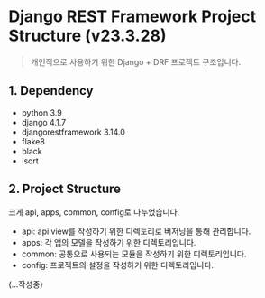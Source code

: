 # Django REST Framework Project Structure (v23.3.28)
> 개인적으로 사용하기 위한 Django + DRF 프로젝트 구조입니다.

## 1. Dependency
* python 3.9
* django 4.1.7
* djangorestframework 3.14.0
* flake8
* black
* isort

## 2. Project Structure

크게 api, apps, common, config로 나누었습니다.
* api: api view를 작성하기 위한 디렉토리로 버저닝을 통해 관리합니다.
* apps: 각 앱의 모델을 작성하기 위한 디렉토리입니다.
* common: 공통으로 사용되는 모듈을 작성하기 위한 디렉토리입니다.
* config: 프로젝트의 설정을 작성하기 위한 디렉토리입니다.

(...작성중)
